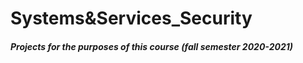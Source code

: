 # Systems&Services_Security
##### Projects for the purposes of this course (fall semester 2020-2021)
